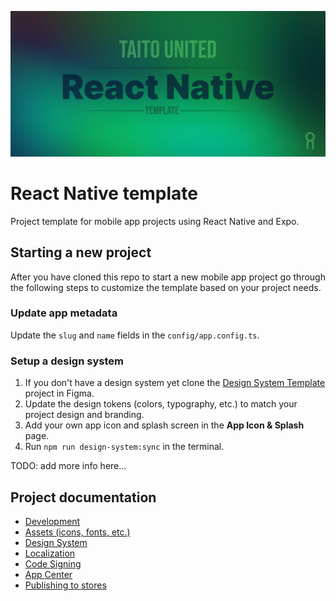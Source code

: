 <p align='center'>
  <img src="docs/banner.jpg" alt="Taito React Native Template banner image"/>
<p/>

# React Native template

Project template for mobile app projects using React Native and Expo.

## Starting a new project

After you have cloned this repo to start a new mobile app project go through the following steps to customize the template based on your project needs.

### Update app metadata

Update the `slug` and `name` fields in the `config/app.config.ts`.

### Setup a design system

1. If you don't have a design system yet clone the [Design System Template](https://www.figma.com/file/vEO1Adp6j0nHiiq9BiexE1/Design-System-Template) project in Figma.
2. Update the design tokens (colors, typography, etc.) to match your project design and branding.
3. Add your own app icon and splash screen in the **App Icon & Splash** page.
4. Run `npm run design-system:sync` in the terminal.

TODO: add more info here...

## Project documentation

- [Development](/docs/DEVELOPMENT.md)
- [Assets (icons, fonts, etc.)](/docs/ASSETS.md)
- [Design System](/docs/DESIGN_SYSTEM.md)
- [Localization](/docs/LOCALIZATION.md)
- [Code Signing](/docs/CODE_SIGNING.md)
- [App Center](/docs/APP_CENTER.md)
- [Publishing to stores](/docs/PUBLISHING.md)
